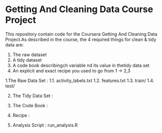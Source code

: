 # Getting And Cleaning Data Course Project
This repository contain code for the Coursera Getting And Cleaning Data Project.As described in the course, the 4 required things for clean & tidy data are:
1. The raw dataset
2. A tidy dataset
3. A code book describingch variable nd its value in thetidy data set
4. An explicit and exact recipe you used to go from 1 -> 2,3

1.The Raw Data Set : 
1.1. activity_labels.txt
1.2. features.txt
1.3. train/
1.4. test/

2. The Tidy Data Set :

3. The Code Book :

4. Recipe :

5. Analysis Script : run_analysis.R 

